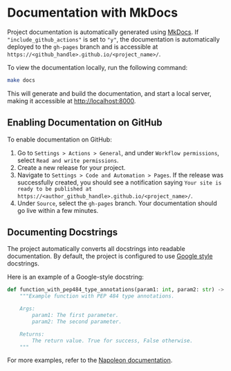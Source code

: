# Documentation with MkDocs

Project documentation is automatically generated using [MkDocs](https://www.mkdocs.org/). If `"include_github_actions"` is set to `"y"`, the documentation is automatically deployed to the `gh-pages` branch and is accessible at `https://<github_handle>.github.io/<project_name>/`.

To view the documentation locally, run the following command:

```bash
make docs
```

This will generate and build the documentation, and start a local server, making it accessible at [http://localhost:8000](http://localhost:8000).

## Enabling Documentation on GitHub

To enable documentation on GitHub:

1. Go to `Settings > Actions > General`, and under `Workflow permissions`, select `Read and write permissions`.
2. Create a new release for your project.
3. Navigate to `Settings > Code and Automation > Pages`. If the release was successfully created, you should see a notification saying `Your site is ready to be published at https://<author_github_handle>.github.io/<project_name>/`.
4. Under `Source`, select the `gh-pages` branch. Your documentation should go live within a few minutes.

## Documenting Docstrings

The project automatically converts all docstrings into readable documentation. By default, the project is configured to use [Google style](https://google.github.io/styleguide/pyguide.html) docstrings.

Here is an example of a Google-style docstring:

```python
def function_with_pep484_type_annotations(param1: int, param2: str) -> bool:
    """Example function with PEP 484 type annotations.

    Args:
        param1: The first parameter.
        param2: The second parameter.

    Returns:
        The return value. True for success, False otherwise.
    """
```

For more examples, refer to the [Napoleon documentation](https://sphinxcontrib-napoleon.readthedocs.io/en/latest/example_google.html).
